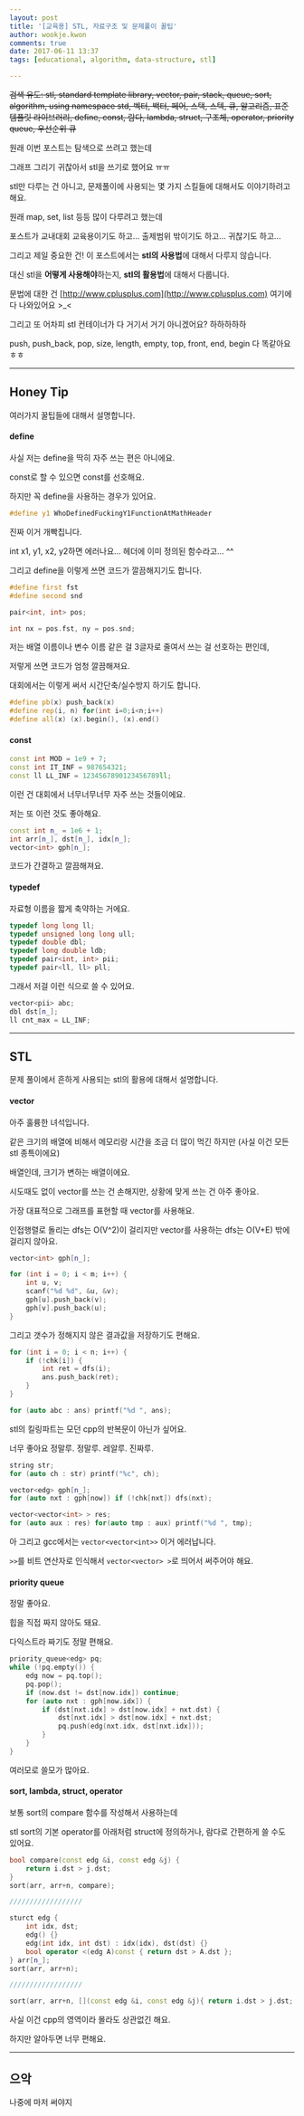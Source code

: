 ```yaml
---
layout: post
title: '[교육용] STL, 자료구조 및 문제풀이 꿀팁'
author: wookje.kwon
comments: true
date: 2017-06-11 13:37
tags: [educational, algorithm, data-structure, stl]

---
```


~~검색 유도: stl, standard template library, vector, pair, stack, queue, sort, algorithm, using namespace std, 벡터, 백터, 페어, 스택, 스텍, 큐, 알고리즘, 표준 템플릿 라이브러리, define, const, 람다, lambda, struct, 구조체, operator, priority queue, 우선순위 큐~~

원래 이번 포스트는 탐색으로 쓰려고 했는데

그래프 그리기 귀찮아서 stl을 쓰기로 했어요 ㅠㅠ

stl만 다루는 건 아니고, 문제풀이에 사용되는 몇 가지 스킬들에 대해서도 이야기하려고 해요.

원래 map, set, list 등등 많이 다루려고 했는데

포스트가 교내대회 교육용이기도 하고... 출제범위 밖이기도 하고... 귀찮기도 하고...

그리고 제일 중요한 건! 이 포스트에서는 **stl의 사용법**에 대해서 다루지 않습니다.

대신 stl을 **어떻게 사용해야**하는지, **stl의 활용법**에 대해서 다룹니다.

문법에 대한 건 [http://www.cplusplus.com](http://www.cplusplus.com) 여기에 다 나와있어요 >_<

그리고 또 어차피 stl 컨테이너가 다 거기서 거기 아니겠어요? 하하하하하

push, push_back, pop, size, length, empty, top, front, end, begin 다 똑같아요 ㅎㅎ

---

## Honey Tip

여러가지 꿀팁들에 대해서 설명합니다.

#### define

사실 저는 define을 딱히 자주 쓰는 편은 아니에요.

const로 할 수 있으면 const를 선호해요.

하지만 꼭 define을 사용하는 경우가 있어요.

```cpp
#define y1 WhoDefinedFuckingY1FunctionAtMathHeader
```

진짜 이거 개빡칩니다.

int x1, y1, x2, y2하면 에러나요... 헤더에 이미 정의된 함수라고... ^^

그리고 define을 이렇게 쓰면 코드가 깔끔해지기도 합니다.

```cpp
#define first fst
#define second snd

pair<int, int> pos;

int nx = pos.fst, ny = pos.snd;
```

저는 배열 이름이나 변수 이름 같은 걸 3글자로 줄여서 쓰는 걸 선호하는 편인데,

저렇게 쓰면 코드가 엄청 깔끔해져요.

대회에서는 이렇게 써서 시간단축/실수방지 하기도 합니다.

```cpp
#define pb(x) push_back(x)
#define rep(i, n) for(int i=0;i<n;i++)
#define all(x) (x).begin(), (x).end()
```

#### const

```cpp
const int MOD = 1e9 + 7;
const int IT_INF = 987654321;
const ll LL_INF = 1234567890123456789ll;
```

이런 건 대회에서 너무너무너무 자주 쓰는 것들이에요.

저는 또 이런 것도 좋아해요.

```cpp
const int n_ = 1e6 + 1;
int arr[n_], dst[n_], idx[n_];
vector<int> gph[n_];
```

코드가 간결하고 깔끔해져요.

#### typedef

자료형 이름을 짧게 축약하는 거에요.

```cpp
typedef long long ll;
typedef unsigned long long ull;
typedef double dbl;
typedef long double ldb;
typedef pair<int, int> pii;
typedef pair<ll, ll> pll;
```

그래서 저걸 이런 식으로 쓸 수 있어요.

```cpp
vector<pii> abc;
dbl dst[n_];
ll cnt_max = LL_INF;
```

---

## STL

문제 풀이에서 흔하게 사용되는 stl의 활용에 대해서 설명합니다.

#### vector

아주 훌륭한 녀석입니다.

같은 크기의 배열에 비해서 메모리랑 시간을 조금 더 많이 먹긴 하지만 (사실 이건 모든 stl 종특이에요)

배열인데, 크기가 변하는 배열이에요.

시도때도 없이 vector를 쓰는 건 손해지만, 상황에 맞게 쓰는 건 아주 좋아요.

가장 대표적으로 그래프를 표현할 때 vector를 사용해요.

인접행렬로 돌리는 dfs는 O(V^2)이 걸리지만 vector를 사용하는 dfs는 O(V+E) 밖에 걸리지 않아요.

```cpp
vector<int> gph[n_];

for (int i = 0; i < m; i++) {
	int u, v;
	scanf("%d %d", &u, &v);
	gph[u].push_back(v);
	gph[v].push_back(u);
}
```

그리고 갯수가 정해지지 않은 결과값을 저장하기도 편해요.

```cpp
for (int i = 0; i < n; i++) {
	if (!chk[i]) {
		int ret = dfs(i);
		ans.push_back(ret);
	}
}

for (auto abc : ans) printf("%d ", ans);
```

stl의 킬링파트는 모던 cpp의 반복문이 아닌가 싶어요.

너무 좋아요 정말루. 정말루. 레알루. 진짜루.

```cpp
string str;
for (auto ch : str) printf("%c", ch);

vector<edg> gph[n_];
for (auto nxt : gph[now]) if (!chk[nxt]) dfs(nxt);

vector<vector<int> > res;
for (auto aux : res) for(auto tmp : aux) printf("%d ", tmp); 
```

아 그리고 gcc에서는 `vector<vector<int>>` 이거 에러납니다.

`>>`를 비트 연산자로 인식해서 `vector<vector> >`로 띄어서 써주어야 해요.

#### priority queue

정말 좋아요.

힙을 직접 짜지 않아도 돼요.

다익스트라 짜기도 정말 편해요.

```cpp
priority_queue<edg> pq;
while (!pq.empty()) {
	edg now = pq.top();
	pq.pop();
	if (now.dst != dst[now.idx]) continue;
	for (auto nxt : gph[now.idx]) {
		if (dst[nxt.idx] > dst[now.idx] + nxt.dst) {
			dst[nxt.idx] > dst[now.idx] + nxt.dst;
			pq.push(edg(nxt.idx, dst[nxt.idx]));
		}
	}
}
```

여러모로 쓸모가 많아요.

#### sort, lambda, struct, operator

보통 sort의 compare 함수를 작성해서 사용하는데

stl sort의 기본 operator를 아래처럼 struct에 정의하거나, 람다로 간편하게 쓸 수도 있어요.

```cpp
bool compare(const edg &i, const edg &j) { 
	return i.dst > j.dst;
}
sort(arr, arr+n, compare);

//////////////////

sturct edg {
	int idx, dst;
	edg() {}
	edg(int idx, int dst) : idx(idx), dst(dst) {}
	bool operator <(edg A)const { return dst > A.dst };
} arr[n_];
sort(arr, arr+n);

//////////////////

sort(arr, arr+n, [](const edg &i, const edg &j){ return i.dst > j.dst; });
```

사실 이건 cpp의 영역이라 몰라도 상관없긴 해요.

하지만 알아두면 너무 편해요.

---

## 으악

나중에 마저 써야지